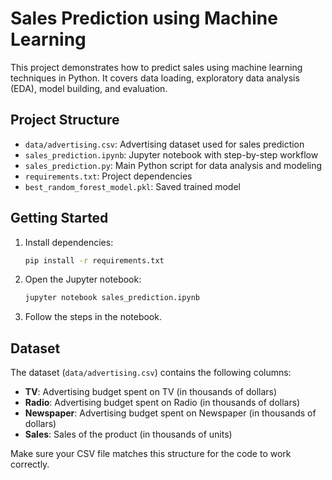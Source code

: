 # Sales Prediction using Machine Learning

This project demonstrates how to predict sales using machine learning techniques in Python. It covers data loading, exploratory data analysis (EDA), model building, and evaluation.

## Project Structure
- `data/advertising.csv`: Advertising dataset used for sales prediction
- `sales_prediction.ipynb`: Jupyter notebook with step-by-step workflow
- `sales_prediction.py`: Main Python script for data analysis and modeling
- `requirements.txt`: Project dependencies
- `best_random_forest_model.pkl`: Saved trained model

## Getting Started
1. Install dependencies:
   ```bash
   pip install -r requirements.txt
   ```
2. Open the Jupyter notebook:
   ```bash
   jupyter notebook sales_prediction.ipynb
   ```
3. Follow the steps in the notebook.

## Dataset
The dataset (`data/advertising.csv`) contains the following columns:
- **TV**: Advertising budget spent on TV (in thousands of dollars)
- **Radio**: Advertising budget spent on Radio (in thousands of dollars)
- **Newspaper**: Advertising budget spent on Newspaper (in thousands of dollars)
- **Sales**: Sales of the product (in thousands of units)

Make sure your CSV file matches this structure for the code to work correctly.
